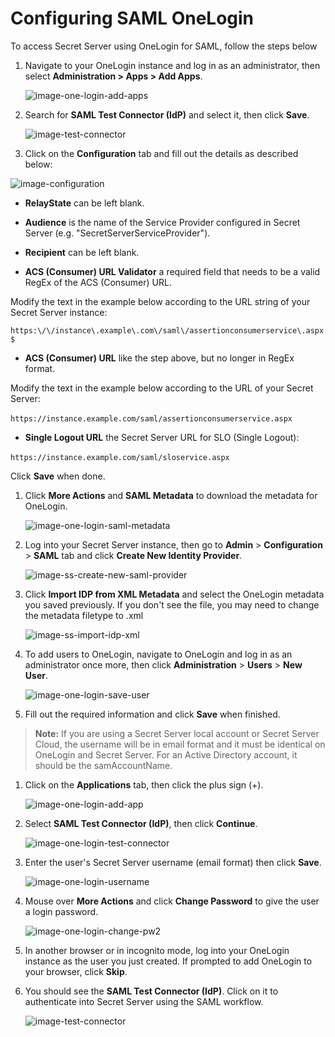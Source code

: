 [title]: # (Configuring SAML OneLogin)
[tags]: # (authentication,SAML,SSO, OneLogin)
[priority]: # (1000)
[display]: # (all)

# Configuring SAML OneLogin

To access Secret Server using OneLogin for SAML, follow the steps below

1. Navigate to your OneLogin instance and log in as an administrator, then select **Administration \> Apps \> Add Apps**.

   ![image-one-login-add-apps](images/one-login-add-apps.png)

1. Search for **SAML Test Connector (IdP)** and select it, then click **Save**.

   ![image-test-connector](images/one-login-test-connector.png)

1. Click on the **Configuration** tab and fill out the details as described below:

  ![image-configuration](images/one-login-configuration.png)

   * **RelayState** can be left blank.

   * **Audience** is the name of the Service Provider configured in Secret Server (e.g. "SecretServerServiceProvider").

   * **Recipient** can be left blank.

   * **ACS (Consumer) URL Validator** a required field that needs to be a valid RegEx of the ACS (Consumer) URL.

Modify the text in the example below according to the URL string of your Secret Server instance:

`https:\/\/instance\.example\.com\/saml\/assertionconsumerservice\.aspx$`

   * **ACS (Consumer) URL** like the step above, but no longer in RegEx format.

Modify the text in the example below according to the URL of your Secret Server:

​​`https://instance.example.com/saml/assertionconsumerservice.aspx`

   * **Single Logout URL** the Secret Server URL for SLO (Single Logout):

​​`https://instance.example.com/saml/sloservice.aspx`

Click **Save** when done.

1. Click **More Actions** and **SAML Metadata** to download the metadata for OneLogin.

   ![image-one-login-saml-metadata](images/one-login-saml-metadata.png)

1. Log into your Secret Server instance, then go to **Admin** > **Configuration** > **SAML** tab and click **Create New Identity Provider**.

   ![image-ss-create-new-saml-provider](images/ss-create-new-saml-provider.png)

1. Click **Import IDP from XML Metadata** and select the OneLogin metadata you saved previously. If you don't see the file, you may need to change the metadata filetype to .xml

   ![image-ss-import-idp-xml](images/ss-import-idp-xml.png)

1. To add users to OneLogin, navigate to OneLogin and log in as an administrator once more, then click **Administration** > **Users** > **New User**.

   ![image-one-login-save-user](images/one-login-save-user.png)

1. Fill out the required information and click **Save** when finished.

>**Note:** If you are using a Secret Server local account or Secret Server Cloud, the username will be in email format and it must be identical on OneLogin and Secret Server. For an Active Directory account, it should be the samAccountName.

1. Click on the **Applications** tab, then click the plus sign (+).

   ![image-one-login-add-app](images/one-login-add-app.png)

1. Select **SAML Test Connector (IdP)**, then click **Continue**.

   ![image-one-login-test-connector](images/one-login-new-login.png)

1. Enter the user's Secret Server username (email format) then click **Save**.

   ![image-one-login-username](images/one-login-username.png)

1. Mouse over **More Actions** and click **Change Password** to give the user a login password.

   ![image-one-login-change-pw2](images/one-login-change-pw2.png)

1. In another browser or in incognito mode, log into your OneLogin instance as the user you just created. If prompted to add OneLogin to your browser, click **Skip**.

1. You should see the **SAML Test Connector (IdP)**. Click on it to authenticate into Secret Server using the SAML workflow.

   ![image-test-connector](images/one-login-test-connector.png)
